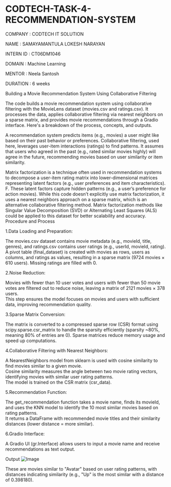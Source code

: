 # CODTECH-TASK-4-RECOMMENDATION-SYSTEM

COMPANY : CODTECH IT SOLUTION

NAME : SAMAYAMANTULA LOKESH NARAYAN

INTERN ID : CT06DM1046

DOMAIN : Machine Learning

MENTOR : Neela Santosh

DURATION : 6 weeks


Building a Movie Recommendation System Using Collaborative Filtering

The code builds a movie recommendation system using collaborative filtering with the MovieLens dataset (movies.csv and ratings.csv). It processes the data, applies collaborative filtering via nearest neighbors on a sparse matrix, and provides movie recommendations through a Gradio interface. Here's a breakdown of the process, concepts, and outputs.<br/>

A recommendation system predicts items (e.g., movies) a user might like based on their past behavior or preferences. Collaborative filtering, used here, leverages user-item interactions (ratings) to find patterns. It assumes that users who agreed in the past (e.g., rated similar movies highly) will agree in the future, recommending movies based on user similarity or item similarity.<br/>

Matrix factorization is a technique often used in recommendation systems to decompose a user-item rating matrix into lower-dimensional matrices representing latent factors (e.g., user preferences and item characteristics). F. These latent factors capture hidden patterns (e.g., a user’s preference for action movies). While this code doesn’t explicitly use matrix factorization, it uses a nearest neighbors approach on a sparse matrix, which is an alternative collaborative filtering method. Matrix factorization methods like Singular Value Decomposition (SVD) or Alternating Least Squares (ALS) could be applied to this dataset for better scalability and accuracy.<br/>
Procedure and Process<br/>

1.Data Loading and Preparation:<br/>

The movies.csv dataset contains movie metadata (e.g., movieId, title, genres), and ratings.csv contains user ratings (e.g., userId, movieId, rating).<br/>
A pivot table (final_dataset) is created with movies as rows, users as columns, and ratings as values, resulting in a sparse matrix (9724 movies × 610 users). Missing ratings are filled with 0.<br/>


2.Noise Reduction:<br/>

Movies with fewer than 10 user votes and users with fewer than 50 movie votes are filtered out to reduce noise, leaving a matrix of 2121 movies × 378 users.<br/>
This step ensures the model focuses on movies and users with sufficient data, improving recommendation quality.<br/>


3.Sparse Matrix Conversion:<br/>

The matrix is converted to a compressed sparse row (CSR) format using scipy.sparse.csr_matrix to handle the sparsity efficiently (sparsity ~80%, meaning 80% of entries are 0).
Sparse matrices reduce memory usage and speed up computations.<br/>


4.Collaborative Filtering with Nearest Neighbors:<br/>

A NearestNeighbors model from sklearn is used with cosine similarity to find movies similar to a given movie.<br/>
Cosine similarity measures the angle between two movie rating vectors, identifying movies with similar user rating patterns.<br/>
The model is trained on the CSR matrix (csr_data).<br/>


5.Recommendation Function:<br/>

The get_recommendation function takes a movie name, finds its movieId, and uses the KNN model to identify the 10 most similar movies based on rating patterns.<br/>
It returns a DataFrame with recommended movie titles and their similarity distances (lower distance = more similar).<br/>


6.Gradio Interface:<br/>

A Gradio UI (gr.Interface) allows users to input a movie name and receive recommendations as text output.<br/>



Output
![Image](https://github.com/user-attachments/assets/f8fd2fe0-e9d4-4b9a-baae-0b8d0a5d389d)

These are movies similar to "Avatar" based on user rating patterns, with distances indicating similarity (e.g., "Up" is the most similar with a distance of 0.398180).<br/>

